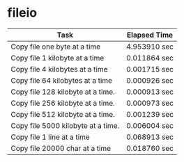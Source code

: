 # fileio

|Task|Elapsed Time|
-----|-----------|
Copy file one byte at a time|4.953910 sec
Copy file 1 kilobyte at a time|0.011864 sec
Copy file 4 kilobytes at a time|0.001715 sec
Copy file 64 kilobytes at a time|0.000926 sec
Copy file 128 kilobyte at a time.|0.000913 sec
Copy file 256 kilobyte at a time.|0.000973 sec
Copy file 512 kilobyte at a time.|0.001239 sec
Copy file 5000 kilobyte at a time.|0.006004 sec
Copy file 1 line at a time|0.068913 sec
Copy file 20000 char at a time|0.018760 sec
